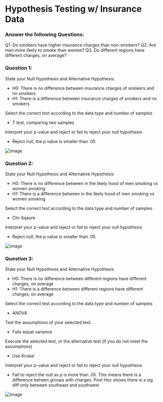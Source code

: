 # Hypothesis Testing w/ Insurance Data


### Answer the following Questions:
Q1. Do smokers have higher insurance charges than non-smokers?
Q2. Are men more likely to smoke than women?
Q3. Do different regions have different charges, on average?


### Question 1: 
State your Null Hypothesis and Alternative Hypothesis
- H0: There is no difference between insurance charges of smokers and no smokers
- H1: There is a difference between insurance charges of smokers and no smokers

Select the correct test according to the data type and number of samples
 - T test, comparing two samples
   
Interpret your p-value and reject or fail to reject your null hypothesis
- Reject null, the p value is smaller than .05

![image](https://github.com/kassiedancer92/Hypothesis_Testing_with-Insurance_Data_Core/assets/133593433/c8bf2794-d55f-455b-9f8f-ed8a207923d5)

### Question 2: 
State your Null Hypothesis and Alternative Hypothesis
- H0: There is no difference between in the likely hood of men smoking vs women smoking
- H1: There is a difference between in the likely hood of men smoking vs women smoking
  
Select the correct test according to the data type and number of samples
- Chi-Sqaure
  
Interpret your p-value and reject or fail to reject your null hypothesis
- Reject null, the p value is smaller than .05
  
![image](https://github.com/kassiedancer92/Hypothesis_Testing_with-Insurance_Data_Core/assets/133593433/de0b3079-9622-461c-bc35-da1970423096)


### Question 3: 
State your Null Hypothesis and Alternative Hypothesis
- H0: There is no difference between different regions have different charges, on average
- H1: There is a difference between different regions have different charges, on average
  
Select the correct test according to the data type and number of samples
- ANOVA
  
Test the assumptions of your selected test.
- Fails equal variance
  
Execute the selected test, or the alternative test (if you do not meet the assumptions)
- Use Krukal
  
Interpret your p-value and reject or fail to reject your null hypothesis
- Fail to reject the null as p is more than .05. This means there is a difference betwen groups with charges. Post Hoc shows there is a sig diff only between southeast and southwest

![image](https://github.com/kassiedancer92/Hypothesis_Testing_with-Insurance_Data_Core/assets/133593433/a6ba589f-c9c0-4e74-9695-2a6a2cbb8be6)

